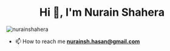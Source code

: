 <h1 align="center">Hi 👋, I'm Nurain Shahera</h1>

<p align="left"> <img src="https://komarev.com/ghpvc/?username=nurainshahera&label=Profile%20views&color=0e75b6&style=flat" alt="nurainshahera" /> </p>

- 📫 How to reach me **nurainsh.hasan@gmail.com**

<!---
NurainShahera/NurainShahera is a ✨ special ✨ repository because its `README.md` (this file) appears on your GitHub profile.
You can click the Preview link to take a look at your changes.
--->
